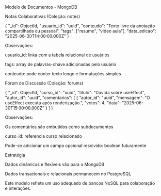 Modelo de Documentos - MongoDB

Notas Colaborativas (Coleção: notes)

{
  "_id": ObjectId,
  "usuario_id": "uuid",
  "conteudo": "Texto livre da anotação compartilhada ou pessoal",
  "tags": ["resumo", "video aula"],
  "data_edicao": "2025-06-30T14:00:00.000Z"
}

Observações:

usuario_id: linka com a tabela relacional de usuários

tags: array de palavras-chave adicionadas pelo usuário

conteudo: pode conter texto longo e formatações simples

Fórum de Discussão (Coleção: forums)

{
  "_id": ObjectId,
  "curso_id": "uuid",
  "titulo": "Dúvida sobre useEffect",
  "autor_id": "uuid",
  "comentarios": [
    {
      "autor_id": "uuid",
      "mensagem": "O useEffect executa após renderização.",
      "votos": 4,
      "data": "2025-06-30T15:00:00.000Z"
    }
  ]
}

Observações:

Os comentários são embutidos como subdocumentos

curso_id: referencia curso relacionado

Pode-se adicionar um campo opcional resolvido: boolean futuramente

Estratégia

Dados dinâmicos e flexíveis vão para o MongoDB

Dados transacionais e relacionais permanecem no PostgreSQL

Este modelo reflete um uso adequado de bancos NoSQL para colaboração e interações.